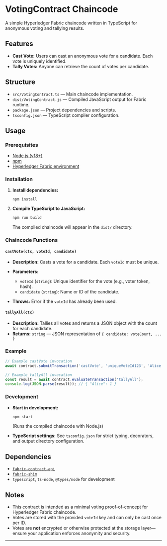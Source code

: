 # VotingContract Chaincode

A simple Hyperledger Fabric chaincode written in TypeScript for anonymous voting and tallying results.

## Features

* **Cast Vote:** Users can cast an anonymous vote for a candidate. Each vote is uniquely identified.
* **Tally Votes:** Anyone can retrieve the count of votes per candidate.

## Structure

* `src/VotingContract.ts` — Main chaincode implementation.
* `dist/VotingContract.js` — Compiled JavaScript output for Fabric runtime.
* `package.json` — Project dependencies and scripts.
* `tsconfig.json` — TypeScript compiler configuration.

## Usage

### Prerequisites

* [Node.js (v18+)](https://nodejs.org/)
* [npm](https://www.npmjs.com/)
* [Hyperledger Fabric environment](https://hyperledger-fabric.readthedocs.io/)

### Installation

1. **Install dependencies:**

   ```bash
   npm install
   ```

2. **Compile TypeScript to JavaScript:**

   ```bash
   npm run build
   ```

   The compiled chaincode will appear in the `dist/` directory.

### Chaincode Functions

#### `castVote(ctx, voteId, candidate)`

* **Description:** Casts a vote for a candidate. Each `voteId` must be unique.
* **Parameters:**

  * `voteId` (`string`): Unique identifier for the vote (e.g., voter token, hash).
  * `candidate` (`string`): Name or ID of the candidate.
* **Throws:** Error if the `voteId` has already been used.

#### `tallyAll(ctx)`

* **Description:** Tallies all votes and returns a JSON object with the count for each candidate.
* **Returns:** `string` — JSON representation of `{ candidate: voteCount, ... }`

### Example

```javascript
// Example castVote invocation
await contract.submitTransaction('castVote', 'uniqueVoteId123', 'Alice');

// Example tallyAll invocation
const result = await contract.evaluateTransaction('tallyAll');
console.log(JSON.parse(result)); // { "Alice": 1 }
```

### Development

* **Start in development:**

  ```bash
  npm start
  ```

  (Runs the compiled chaincode with Node.js)

* **TypeScript settings:** See `tsconfig.json` for strict typing, decorators, and output directory configuration.

## Dependencies

* [`fabric-contract-api`](https://www.npmjs.com/package/fabric-contract-api)
* [`fabric-shim`](https://www.npmjs.com/package/fabric-shim)
* `typescript`, `ts-node`, `@types/node` for development

## Notes

* This contract is intended as a minimal voting proof-of-concept for Hyperledger Fabric chaincode.
* Votes are stored with the provided `voteId` key and can only be cast once per ID.
* Votes are **not** encrypted or otherwise protected at the storage layer—ensure your application enforces anonymity and security.


---
